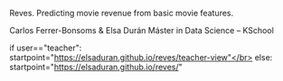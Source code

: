 Reves. Predicting movie revenue from basic movie features. 

Carlos Ferrer-Bonsoms & Elsa Durán
Máster in Data Science – KSchool 


if user=="teacher":</br>
   startpoint="https://elsaduran.github.io/reves/teacher-view"</br>
else:</br>
   startpoint="https://elsaduran.github.io/reves/"
  
